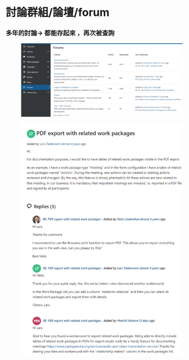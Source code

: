 # 討論群組/論壇/forum

### 多年的討論-> 都能存起來 ，再次被查詢

<figure><img src="../.gitbook/assets/image (1) (1) (1) (1).png" alt=""><figcaption></figcaption></figure>

<figure><img src="../.gitbook/assets/image (1) (1) (1) (1) (1).png" alt=""><figcaption></figcaption></figure>
